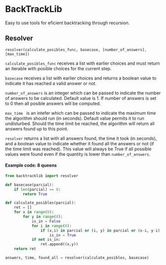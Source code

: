 # BackTrackLib

Easy to use tools for eficient backtracking through recursion.

## Resolver

` resolver(calculate_posibles_func, basecase, [number_of_answers], [max_time]) `

`calculate_posibles_func` receives a list with earlier choices and must return an iterable with posible choices for the current step.

`basecase` receives a list with earlier choices and returns a boolean value to indicate it has reached a valid answer or not.

`number_of_answers` is an integer which can be passed to indicate the number of answers to be calculated. Default value is 1. If number of answers is set to 0 then all posible answers will be computed.

`max_time ` is an intefer which can be passed to indicate the maximum time the algorithm should run (in seconds). Default value permits it to run undisturbed. Should the time limit be reached, the algorithm will return all answers found up to this point.

` resolver ` returns a list with all answers found, the time it took (in seconds), and a boolean value to indicate whether it found all the answers or not (if the time limit was reached). This value will always be True if all possible values were found even if the quantity is lower than `number_of_answers`.


#### Example code: 8 queens
~~~python
from backtracklib import resolver

def basecase(parcial):
	if len(parcial) == 8:
		return True

def calculate_posibles(parcial):
	ret = []
	for x in range(8):
		for y in range(8):
			is_in = False
			for i in range(8):
				if (x,i) in parcial or (i, y) in parcial or (x-i, y-i) in parcial or (x+i, y+i) in parcial:
					is_in = True
			if not is_in: 
				ret.append((x,y))
	return ret

answers, time, found_all = resolver(calculate_posibles, basecase)
~~~